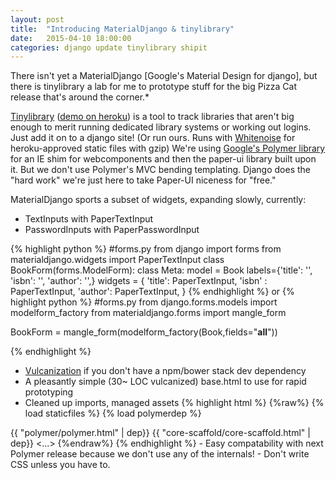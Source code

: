 ```yaml
---
layout: post
title:  "Introducing MaterialDjango & tinylibrary"
date:   2015-04-10 18:00:00
categories: django update tinylibrary shipit
---
```


There isn't yet a MaterialDjango [Google's Material Design for django], but there is tinylibrary a lab for me to prototype stuff for the big Pizza Cat release that's around the corner.*

[Tinylibrary](https://github.com/Colorless-Green-Ideas/tinylibrary) ([demo on heroku](https://tinylibrary.herokuapp.com/books/)) is a tool to track libraries that aren't big enough to merit running dedicated library systems or working out logins. Just add it on to a django site! (Or run ours. Runs with [Whitenoise](https://warehouse.python.org/project/whitenoise/) for heroku-approved static files with gzip) We're using [Google's Polymer library](https://www.polymer-project.org/0.5/) for an IE shim for webcomponents and then the paper-ui library built upon it. But we don't use Polymer's MVC bending templating. Django does the "hard work" we're just here to take Paper-UI niceness for "free."

MaterialDjango sports a subset of widgets, expanding slowly, currently:

- TextInputs with PaperTextInput
- PasswordInputs with PaperPasswordInput

{% highlight python %}
#forms.py
from django import forms
from materialdjango.widgets import PaperTextInput
class BookForm(forms.ModelForm):
    class Meta:
        model = Book
        labels={'title': '',
                'isbn': '',
                'author': '',}
        widgets = {
            'title': PaperTextInput,
            'isbn' : PaperTextInput,
            'author': PaperTextInput,
        }
{% endhighlight %}
or
{% highlight python %}
#forms.py
from django.forms.models import modelform_factory
from materialdjango.forms import mangle_form

BookForm = mangle_form(modelform_factory(Book,fields="__all__"))

{% endhighlight %}

- [Vulcanization](http://docs.polymerchina.org/articles/concatenating-web-components.html) if you don't have a npm/bower stack dev dependency
- A pleasantly simple (30~ LOC vulcanized) base.html to use for rapid prototyping
- Cleaned up imports, managed assets
{% highlight html %} 
{%raw%}
{% load staticfiles %}
{% load polymerdep %}
<html>
<head>
    <meta name="viewport" content="width=device-width, initial-scale=1.0">
    <meta http-equiv="Content-Type" content="text/html;charset=utf-8" />
    <script src={{"{% static 'materialdjango/components/bower_components/webcomponentsjs/webcomponents.js' }}%}"></script>
    {{ "polymer/polymer.html" | dep}}
    {{ "core-scaffold/core-scaffold.html" | dep}}
<...>
{%endraw%}
{% endhighlight %}
- Easy compatability with next Polymer release because we don't use any of the internals!
- Don't write CSS unless you have to.


